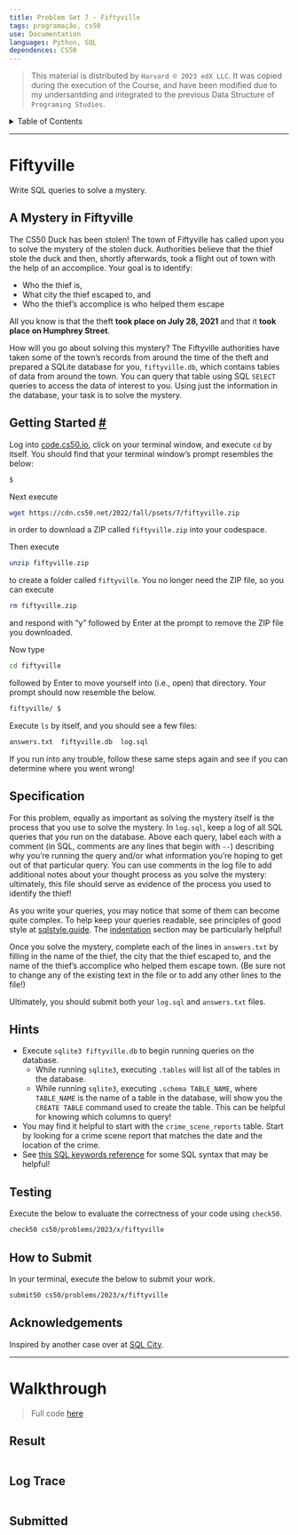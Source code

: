 ```yaml
---
title: Problem Set 7 - Fiftyville
tags: programação, cs50
use: Documentation
languages: Python, SQL
dependences: CS50
---
```


> This material is distributed by `Harvard © 2023 edX LLC`. It was copied during the execution of the Course, and have been modified due to my undersantding and integrated to the previous Data Structure of `Programing Studies`.

<details> <summary>Table of Contents</summary>

- [Fiftyville](#fiftyville)
  - [A Mystery in Fiftyville](#a-mystery-in-fiftyville)
  - [Getting Started #](#getting-started-)
  - [Specification](#specification)
  - [Hints](#hints)
  - [Testing](#testing)
  - [How to Submit](#how-to-submit)
  - [Acknowledgements](#acknowledgements)
- [Walkthrough](#walkthrough)
  - [Result](#result)
  - [Log Trace](#log-trace)
  - [Submitted](#submitted)

</details>

---

# Fiftyville

Write SQL queries to solve a mystery.

## A Mystery in Fiftyville

The CS50 Duck has been stolen! The town of Fiftyville has called upon you to solve the mystery of the stolen duck. Authorities believe that the thief stole the duck and then, shortly afterwards, took a flight out of town with the help of an accomplice. Your goal is to identify:

-   Who the thief is,
-   What city the thief escaped to, and
-   Who the thief’s accomplice is who helped them escape

All you know is that the theft **took place on July 28, 2021** and that it **took place on Humphrey Street**.

How will you go about solving this mystery? The Fiftyville authorities have taken some of the town’s records from around the time of the theft and prepared a SQLite database for you, `fiftyville.db`, which contains tables of data from around the town. You can query that table using SQL `SELECT` queries to access the data of interest to you. Using just the information in the database, your task is to solve the mystery.

## Getting Started [#](https://cs50.harvard.edu/x/2023/psets/7/fiftyville//#getting-started)

Log into [code.cs50.io](https://code.cs50.io/), click on your terminal window, and execute `cd` by itself. You should find that your terminal window’s prompt resembles the below:

```bash
$
```

Next execute

```bash
wget https://cdn.cs50.net/2022/fall/psets/7/fiftyville.zip
```

in order to download a ZIP called `fiftyville.zip` into your codespace.

Then execute

```bash
unzip fiftyville.zip
```

to create a folder called `fiftyville`. You no longer need the ZIP file, so you can execute

```bash
rm fiftyville.zip
```

and respond with “y” followed by Enter at the prompt to remove the ZIP file you downloaded.

Now type

```bash
cd fiftyville
```

followed by Enter to move yourself into (i.e., open) that directory. Your prompt should now resemble the below.

```bash
fiftyville/ $
```

Execute `ls` by itself, and you should see a few files:

```bash
answers.txt  fiftyville.db  log.sql
```

If you run into any trouble, follow these same steps again and see if you can determine where you went wrong!

## Specification

For this problem, equally as important as solving the mystery itself is the process that you use to solve the mystery. In `log.sql`, keep a log of all SQL queries that you run on the database. Above each query, label each with a comment (in SQL, comments are any lines that begin with `--`) describing why you’re running the query and/or what information you’re hoping to get out of that particular query. You can use comments in the log file to add additional notes about your thought process as you solve the mystery: ultimately, this file should serve as evidence of the process you used to identify the thief!

As you write your queries, you may notice that some of them can become quite complex. To help keep your queries readable, see principles of good style at [sqlstyle.guide](https://www.sqlstyle.guide). The [indentation](https://www.sqlstyle.guide/#indentation) section may be particularly helpful!

Once you solve the mystery, complete each of the lines in `answers.txt` by filling in the name of the thief, the city that the thief escaped to, and the name of the thief’s accomplice who helped them escape town. (Be sure not to change any of the existing text in the file or to add any other lines to the file!)

Ultimately, you should submit both your `log.sql` and `answers.txt` files.


## Hints

-   Execute `sqlite3 fiftyville.db` to begin running queries on the database.
    -   While running `sqlite3`, executing `.tables` will list all of the tables in the database.
    -   While running `sqlite3`, executing `.schema TABLE_NAME`, where `TABLE_NAME` is the name of a table in the database, will show you the `CREATE TABLE` command used to create the table. This can be helpful for knowing which columns to query!
-   You may find it helpful to start with the `crime_scene_reports` table. Start by looking for a crime scene report that matches the date and the location of the crime.
-   See [this SQL keywords reference](https://www.w3schools.com/sql/sql_ref_keywords.asp) for some SQL syntax that may be helpful!

## Testing

Execute the below to evaluate the correctness of your code using `check50`.

```bash
check50 cs50/problems/2023/x/fiftyville
```

## How to Submit

In your terminal, execute the below to submit your work.

```bash
submit50 cs50/problems/2023/x/fiftyville
```

## Acknowledgements

Inspired by another case over at [SQL City](https://mystery.knightlab.com/).

---

# Walkthrough
> Full code [here](./src/)

## Result

```bash

```

## Log Trace 

```bash

```

## Submitted

```bash

```